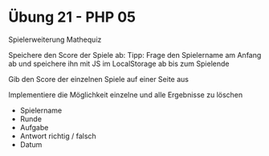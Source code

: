 # Übung 21 - PHP 05


Spielerweiterung Mathequiz

Speichere den Score der Spiele ab:
Tipp: Frage den Spielername am Anfang ab und speichere ihn mit JS im LocalStorage ab bis zum Spielende

Gib den Score der einzelnen Spiele auf einer Seite aus

Implementiere die Möglichkeit einzelne und alle Ergebnisse zu löschen


- Spielername
- Runde
- Aufgabe
- Antwort richtig / falsch
- Datum

